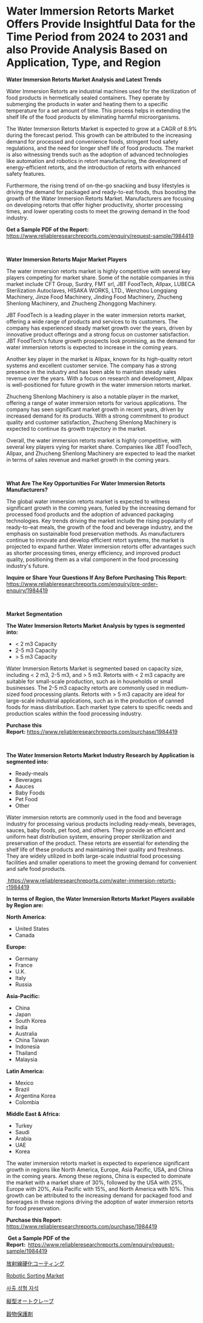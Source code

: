 <p><h1>Water Immersion Retorts Market Offers Provide Insightful Data for the Time Period from 2024 to 2031 and also Provide Analysis Based on Application, Type, and Region</h1></p><p><strong>Water Immersion Retorts Market Analysis and Latest Trends</strong></p>
<p><p>Water Immersion Retorts are industrial machines used for the sterilization of food products in hermetically sealed containers. They operate by submerging the products in water and heating them to a specific temperature for a set amount of time. This process helps in extending the shelf life of the food products by eliminating harmful microorganisms.</p><p>The Water Immersion Retorts Market is expected to grow at a CAGR of 8.9% during the forecast period. This growth can be attributed to the increasing demand for processed and convenience foods, stringent food safety regulations, and the need for longer shelf life of food products. The market is also witnessing trends such as the adoption of advanced technologies like automation and robotics in retort manufacturing, the development of energy-efficient retorts, and the introduction of retorts with enhanced safety features.</p><p>Furthermore, the rising trend of on-the-go snacking and busy lifestyles is driving the demand for packaged and ready-to-eat foods, thus boosting the growth of the Water Immersion Retorts Market. Manufacturers are focusing on developing retorts that offer higher productivity, shorter processing times, and lower operating costs to meet the growing demand in the food industry.</p></p>
<p><strong>Get a Sample PDF of the Report:&nbsp;</strong> <a href="https://www.reliableresearchreports.com/enquiry/request-sample/1984419">https://www.reliableresearchreports.com/enquiry/request-sample/1984419</a></p>
<p>&nbsp;</p>
<p><strong>Water Immersion Retorts Major Market Players</strong></p>
<p><p>The water immersion retorts market is highly competitive with several key players competing for market share. Some of the notable companies in this market include CFT Group, Surdry, FMT srl, JBT FoodTech, Allpax, LUBECA Sterilization Autoclaves, HISAKA WORKS, LTD., Wenzhou Longqiang Machinery, Jinze Food Machinery, Jinding Food Machinery, Zhucheng Shenlong Machinery, and Zhucheng Zhonggong Machinery.</p><p>JBT FoodTech is a leading player in the water immersion retorts market, offering a wide range of products and services to its customers. The company has experienced steady market growth over the years, driven by innovative product offerings and a strong focus on customer satisfaction. JBT FoodTech's future growth prospects look promising, as the demand for water immersion retorts is expected to increase in the coming years.</p><p>Another key player in the market is Allpax, known for its high-quality retort systems and excellent customer service. The company has a strong presence in the industry and has been able to maintain steady sales revenue over the years. With a focus on research and development, Allpax is well-positioned for future growth in the water immersion retorts market.</p><p>Zhucheng Shenlong Machinery is also a notable player in the market, offering a range of water immersion retorts for various applications. The company has seen significant market growth in recent years, driven by increased demand for its products. With a strong commitment to product quality and customer satisfaction, Zhucheng Shenlong Machinery is expected to continue its growth trajectory in the market.</p><p>Overall, the water immersion retorts market is highly competitive, with several key players vying for market share. Companies like JBT FoodTech, Allpax, and Zhucheng Shenlong Machinery are expected to lead the market in terms of sales revenue and market growth in the coming years.</p></p>
<p>&nbsp;</p>
<p><strong>What Are The Key Opportunities For Water Immersion Retorts Manufacturers?</strong></p>
<p><p>The global water immersion retorts market is expected to witness significant growth in the coming years, fueled by the increasing demand for processed food products and the adoption of advanced packaging technologies. Key trends driving the market include the rising popularity of ready-to-eat meals, the growth of the food and beverage industry, and the emphasis on sustainable food preservation methods. As manufacturers continue to innovate and develop efficient retort systems, the market is projected to expand further. Water immersion retorts offer advantages such as shorter processing times, energy efficiency, and improved product quality, positioning them as a vital component in the food processing industry's future.</p></p>
<p><strong>Inquire or Share Your Questions If Any Before Purchasing This Report:</strong> <a href="https://www.reliableresearchreports.com/enquiry/pre-order-enquiry/1984419">https://www.reliableresearchreports.com/enquiry/pre-order-enquiry/1984419</a></p>
<p>&nbsp;</p>
<p><strong>Market Segmentation</strong></p>
<p><strong>The Water Immersion Retorts Market Analysis by types is segmented into:</strong></p>
<p><ul><li>< 2 m3 Capacity</li><li>2-5 m3 Capacity</li><li>> 5 m3 Capacity</li></ul></p>
<p><p>Water Immersion Retorts Market is segmented based on capacity size, including < 2 m3, 2-5 m3, and > 5 m3. Retorts with < 2 m3 capacity are suitable for small-scale production, such as in households or small businesses. The 2-5 m3 capacity retorts are commonly used in medium-sized food processing plants. Retorts with > 5 m3 capacity are ideal for large-scale industrial applications, such as in the production of canned foods for mass distribution. Each market type caters to specific needs and production scales within the food processing industry.</p></p>
<p><strong>Purchase this Report:&nbsp;</strong><a href="https://www.reliableresearchreports.com/purchase/1984419">https://www.reliableresearchreports.com/purchase/1984419</a></p>
<p>&nbsp;</p>
<p><strong>The Water Immersion Retorts Market Industry Research by Application is segmented into:</strong></p>
<p><ul><li>Ready-meals</li><li>Beverages</li><li>Aauces</li><li>Baby Foods</li><li>Pet Food</li><li>Other</li></ul></p>
<p><p>Water immersion retorts are commonly used in the food and beverage industry for processing various products including ready-meals, beverages, sauces, baby foods, pet food, and others. They provide an efficient and uniform heat distribution system, ensuring proper sterilization and preservation of the product. These retorts are essential for extending the shelf life of these products and maintaining their quality and freshness. They are widely utilized in both large-scale industrial food processing facilities and smaller operations to meet the growing demand for convenient and safe food products.</p></p>
<p><a href="https://www.reliableresearchreports.com/water-immersion-retorts-r1984419">&nbsp;https://www.reliableresearchreports.com/water-immersion-retorts-r1984419</a></p>
<p><strong>In terms of Region, the Water Immersion Retorts Market Players available by Region are:</strong></p>
<p>
    <p> <strong> North America: </strong>
        <ul>
            <li>United States</li>
            <li>Canada</li>
        </ul>
        </p> 
    <p> <strong> Europe: </strong>
        <ul>
            <li>Germany</li>
            <li>France</li>
            <li>U.K.</li>
            <li>Italy</li>
            <li>Russia</li>
        </ul>
        </p> 
    <p> <strong> Asia-Pacific: </strong>
        <ul>
            <li>China</li>
            <li>Japan</li>
            <li>South Korea</li>
            <li>India</li>
            <li>Australia</li>
            <li>China Taiwan</li>
            <li>Indonesia</li>
            <li>Thailand</li>
            <li>Malaysia</li>
        </ul>
        </p> 
    <p> <strong> Latin America: </strong>
        <ul>
            <li>Mexico</li>
            <li>Brazil</li>
            <li>Argentina Korea</li>
            <li>Colombia</li>
        </ul>
        </p> 
    <p> <strong> Middle East & Africa: </strong>
        <ul>
            <li>Turkey</li>
            <li>Saudi</li>
            <li>Arabia</li>
            <li>UAE</li>
            <li>Korea</li>
        </ul>
    </p>
    </p>
<p><p>The water immersion retorts market is expected to experience significant growth in regions like North America, Europe, Asia Pacific, USA, and China in the coming years. Among these regions, China is expected to dominate the market with a market share of 30%, followed by the USA with 25%, Europe with 20%, Asia Pacific with 15%, and North America with 10%. This growth can be attributed to the increasing demand for packaged food and beverages in these regions driving the adoption of water immersion retorts for food preservation.</p></p>
<p><strong>Purchase this Report: </strong><a href="https://www.reliableresearchreports.com/purchase/1984419">https://www.reliableresearchreports.com/purchase/1984419</a></p>
<p>&nbsp;<strong>Get a Sample PDF of the Report:&nbsp;&nbsp;</strong><a href="https://www.reliableresearchreports.com/enquiry/request-sample/1984419">https://www.reliableresearchreports.com/enquiry/request-sample/1984419</a></p>
<p><strong></strong></p>
<p><p><a href="https://github.com/Sophiaard2003/Market-Research-Report-List-1/blob/main/957839334174.md">放射線硬化コーティング</a></p><p><a href="https://github.com/brenzgnarento/Market-Research-Report-List-2/blob/main/robotic-sorting-market.md">Robotic Sorting Market</a></p><p><a href="https://medium.com/@chickenlegs8687/%EC%82%AC%EC%B6%9C%EC%84%B1%ED%98%95-%EC%9E%90%EC%84%9D-%EC%8B%9C%EC%9E%A5-%EA%B7%9C%EB%AA%A8-%EC%8B%9C%EC%9E%A5-%EC%A0%84%EB%A7%9D-%EB%B0%8F-%EC%8B%9C%EC%9E%A5-%EC%98%88%EC%B8%A1-2024%EB%85%84%EB%B6%80%ED%84%B0-2031%EB%85%84%EA%B9%8C%EC%A7%80-2439aaa88aa4">사출 성형 자석</a></p><p><a href="https://medium.com/@billyarton5656871/%E5%9E%82%E7%9B%B4%E3%82%AA%E3%83%BC%E3%83%88%E3%82%AF%E3%83%AC%E3%83%BC%E3%83%96%E3%81%AE%E5%B8%82%E5%A0%B4%E8%A6%8F%E6%A8%A1-cagr-%E3%83%88%E3%83%AC%E3%83%B3%E3%83%892024%E5%B9%B4%E3%81%8B%E3%82%892030%E5%B9%B4-b7dabc988e3b">縦型オートクレーブ</a></p><p><a href="https://medium.com/@jordanilliamson678678/%E7%A9%80%E7%89%A9%E4%BF%9D%E8%AD%B7%E5%89%A4%E5%B8%82%E5%A0%B4%E3%83%AC%E3%83%9D%E3%83%BC%E3%83%88%E3%81%AF-%E3%81%93%E3%81%AE%E5%B8%82%E5%A0%B4%E3%81%AE%E6%9C%80%E6%96%B0%E3%81%AE%E3%83%88%E3%83%AC%E3%83%B3%E3%83%89%E3%81%A8%E6%88%90%E9%95%B7%E6%A9%9F%E4%BC%9A%E3%82%92%E6%98%8E%E3%82%89%E3%81%8B%E3%81%AB%E3%81%97%E3%81%BE%E3%81%99-6eb3a35173b0">穀物保護剤</a></p></p>